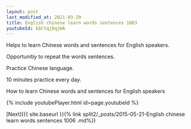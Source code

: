 ```yaml
---
layout: post
last_modified_at: 2021-03-29
title: English chinese learn words sentences 1083 
youtubeId: kbCtqjDqjHA
---
```

 
 
Helps to learn Chinese words and sentences for English speakers.

Opportunitiy to repeat the words sentences. 

Practice Chinese language. 
 
10 minutes practice every day. 
 
How to learn Chinese words and sentences for English speakers 
 
{% include youtubePlayer.html id=page.youtubeId %}
 
 
[Next]({{ site.baseurl }}{% link  split2/_posts/2015-05-21-English chinese learn words sentences 1006 .md%})
 
